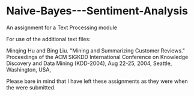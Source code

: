 # Naive-Bayes---Sentiment-Analysis
An assignment for a Text Processing module


For use of the additional text files:



Minqing Hu and Bing Liu. "Mining and Summarizing Customer Reviews." Proceedings of the ACM SIGKDD International Conference on Knowledge Discovery and Data Mining (KDD-2004), Aug 22-25, 2004, Seattle, Washington, USA,


Please bare in mind that I have left these assignments as they were when the were submitted.

